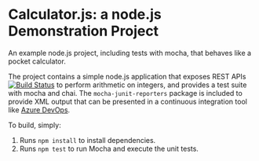 Calculator.js: a node.js Demonstration Project
==============================================
An example node.js project, including tests with mocha, that behaves like
a pocket calculator.

The project contains a simple node.js application that exposes REST APIs
[![Build Status](https://dev.azure.com/LabUser-17759900/Integrating%20External%20Source%20Control%20with%20Azure%20Pipelines/_apis/build/status/lduquelaout.calculator?branchName=refs%2Fpull%2F1%2Fmerge)](https://dev.azure.com/LabUser-17759900/Integrating%20External%20Source%20Control%20with%20Azure%20Pipelines/_build/latest?definitionId=1&branchName=refs%2Fpull%2F1%2Fmerge)
to perform arithmetic on integers, and provides a test suite with mocha
and chai.  The `mocha-junit-reporters` package is included to provide XML
output that can be presented in a continuous integration tool like
[Azure DevOps](https://azure.com/devops).

To build, simply:

1. Runs `npm install` to install dependencies.
2. Runs `npm test` to run Mocha and execute the unit tests.

